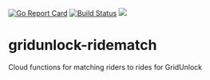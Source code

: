 [![Go Report Card](https://goreportcard.com/badge/github.com/TheTallPaul/gridunlock-ridematch)](https://goreportcard.com/report/github.com/TheTallPaul/gridunlock-ridematch)
[![Build Status](https://api.travis-ci.com/TheTallPaul/gridunlock-ridematch.svg?branch=master)](https://travis-ci.com/TheTallPaul/gridunlock-ridematch)
[![](https://godoc.org/github.com/TheTallPaul/gridunlock-ridematch?status.svg)](https://godoc.org/github.com/TheTallPaul/gridunlock-ridematch)

# gridunlock-ridematch
Cloud functions for matching riders to rides for GridUnlock
